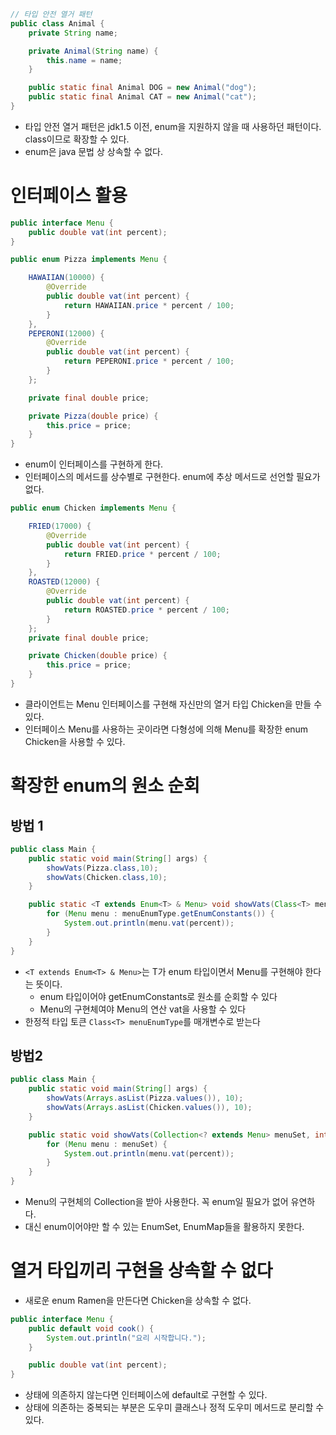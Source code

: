 ```java
// 타입 안전 열거 패턴 
public class Animal {
    private String name;

    private Animal(String name) {
        this.name = name;
    }

    public static final Animal DOG = new Animal("dog");
    public static final Animal CAT = new Animal("cat");
}
```
- 타입 안전 열거 패턴은 jdk1.5 이전, enum을 지원하지 않을 때 사용하던 패턴이다. class이므로 확장할 수 있다. 
- enum은 java 문법 상 상속할 수 없다.

# 인터페이스 활용
```java
public interface Menu {
    public double vat(int percent);
}

public enum Pizza implements Menu {

    HAWAIIAN(10000) {
        @Override
        public double vat(int percent) {
            return HAWAIIAN.price * percent / 100;
        }
    },
    PEPERONI(12000) {
        @Override
        public double vat(int percent) {
            return PEPERONI.price * percent / 100;
        }
    };

    private final double price;

    private Pizza(double price) {
        this.price = price;
    }
}
```
- enum이 인터페이스를 구현하게 한다.
- 인터페이스의 메서드를 상수별로 구현한다. enum에 추상 메서드로 선언할 필요가 없다.


```java
public enum Chicken implements Menu {

    FRIED(17000) {
        @Override
        public double vat(int percent) {
            return FRIED.price * percent / 100;
        }
    },
    ROASTED(12000) {
        @Override
        public double vat(int percent) {
            return ROASTED.price * percent / 100;
        }
    };
    private final double price;

    private Chicken(double price) {
        this.price = price;
    }
}
```
- 클라이언트는 Menu 인터페이스를 구현해 자신만의 열거 타입 Chicken을 만들 수 있다. 
- 인터페이스 Menu를 사용하는 곳이라면 다형성에 의해 Menu를 확장한 enum Chicken을 사용할 수 있다.

# 확장한 enum의 원소 순회
## 방법 1

```java
public class Main {
    public static void main(String[] args) {
        showVats(Pizza.class,10);
        showVats(Chicken.class,10);
    }

    public static <T extends Enum<T> & Menu> void showVats(Class<T> menuEnumType, int percent) {
        for (Menu menu : menuEnumType.getEnumConstants()) {
            System.out.println(menu.vat(percent));
        }
    }
}
```
- `<T extends Enum<T> & Menu>`는 T가 enum 타입이면서 Menu를 구현해야 한다는 뜻이다.
  - enum 타입이어야 getEnumConstants로 원소를 순회할 수 있다
  - Menu의 구현체여야 Menu의 연산 vat을 사용할 수 있다 
- 한정적 타입 토큰 `Class<T> menuEnumType`를 매개변수로 받는다

## 방법2
```java
public class Main {
    public static void main(String[] args) {
        showVats(Arrays.asList(Pizza.values()), 10);
        showVats(Arrays.asList(Chicken.values()), 10);
    }

    public static void showVats(Collection<? extends Menu> menuSet, int percent) {
        for (Menu menu : menuSet) {
            System.out.println(menu.vat(percent));
        }
    }
}
```
- Menu의 구현체의 Collection을 받아 사용한다. 꼭 enum일 필요가 없어 유연하다.
- 대신 enum이어야만 할 수 있는 EnumSet, EnumMap들을 활용하지 못한다. 

# 열거 타입끼리 구현을 상속할 수 없다
- 새로운 enum Ramen을 만든다면 Chicken을 상속할 수 없다.

```java
public interface Menu {
    public default void cook() {
        System.out.println("요리 시작합니다.");
    }

    public double vat(int percent);
}
```
- 상태에 의존하지 않는다면 인터페이스에 default로 구현할 수 있다.
- 상태에 의존하는 중복되는 부분은 도우미 클래스나 정적 도우미 메서드로 분리할 수 있다.

